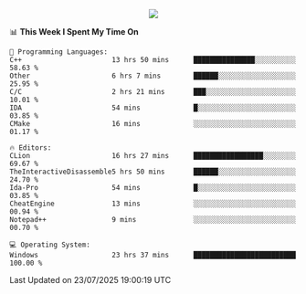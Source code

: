 <p align="center">
  <img src="https://readme-typing-svg.herokuapp.com?font=Cascadia+Code&weight=600&size=20&duration=5000&pause=1000&color=FFFFFF&center=true&vCenter=true&width=500&lines=IF+I'M+NOT+WORKING+-+IT+MEANS+I'M+DEAD+💀" />
</p>

<!--START_SECTION:waka-->
📊 **This Week I Spent My Time On** 

```text
💬 Programming Languages: 
C++                      13 hrs 50 mins      ███████████████░░░░░░░░░░   58.63 % 
Other                    6 hrs 7 mins        ██████░░░░░░░░░░░░░░░░░░░   25.95 % 
C/C                      2 hrs 21 mins       ███░░░░░░░░░░░░░░░░░░░░░░   10.01 % 
IDA                      54 mins             █░░░░░░░░░░░░░░░░░░░░░░░░   03.85 % 
CMake                    16 mins             ░░░░░░░░░░░░░░░░░░░░░░░░░   01.17 % 

🔥 Editors: 
CLion                    16 hrs 27 mins      █████████████████░░░░░░░░   69.67 % 
TheInteractiveDisassemble5 hrs 50 mins       ██████░░░░░░░░░░░░░░░░░░░   24.70 % 
Ida-Pro                  54 mins             █░░░░░░░░░░░░░░░░░░░░░░░░   03.85 % 
CheatEngine              13 mins             ░░░░░░░░░░░░░░░░░░░░░░░░░   00.94 % 
Notepad++                9 mins              ░░░░░░░░░░░░░░░░░░░░░░░░░   00.70 % 

💻 Operating System: 
Windows                  23 hrs 37 mins      █████████████████████████   100.00 % 
```


 Last Updated on 23/07/2025 19:00:19 UTC
<!--END_SECTION:waka-->
